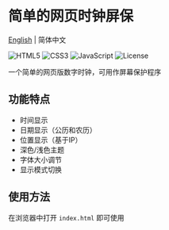 # 简单的网页时钟屏保

[English](README.md) | 简体中文

![HTML5](https://img.shields.io/badge/html5-%23E34F26.svg?style=flat&logo=html5&logoColor=white)
![CSS3](https://img.shields.io/badge/css3-%231572B6.svg?style=flat&logo=css3&logoColor=white)
![JavaScript](https://img.shields.io/badge/javascript-%23323330.svg?style=flat&logo=javascript&logoColor=%23F7DF1E)
![License](https://img.shields.io/badge/license-MIT-green.svg)

一个简单的网页版数字时钟，可用作屏幕保护程序

## 功能特点

- 时间显示
- 日期显示（公历和农历）
- 位置显示（基于IP）
- 深色/浅色主题
- 字体大小调节
- 显示模式切换

## 使用方法

在浏览器中打开 `index.html` 即可使用
